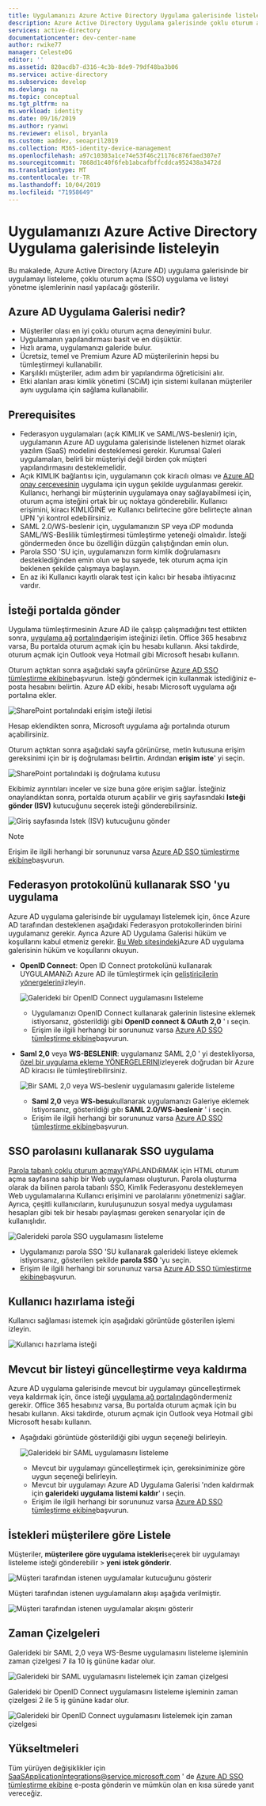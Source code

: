 ```yaml
---
title: Uygulamanızı Azure Active Directory Uygulama galerisinde listeleyin | Microsoft Docs
description: Azure Active Directory Uygulama galerisinde çoklu oturum açmayı destekleyen bir uygulamayı nasıl listeleyeceğinizi öğrenin
services: active-directory
documentationcenter: dev-center-name
author: rwike77
manager: CelesteDG
editor: ''
ms.assetid: 820acdb7-d316-4c3b-8de9-79df48ba3b06
ms.service: active-directory
ms.subservice: develop
ms.devlang: na
ms.topic: conceptual
ms.tgt_pltfrm: na
ms.workload: identity
ms.date: 09/16/2019
ms.author: ryanwi
ms.reviewer: elisol, bryanla
ms.custom: aaddev, seoapril2019
ms.collection: M365-identity-device-management
ms.openlocfilehash: a97c10303a1ce74e53f46c21176c876faed307e7
ms.sourcegitcommit: 7868d1c40f6feb1abcafbffcddca952438a3472d
ms.translationtype: MT
ms.contentlocale: tr-TR
ms.lasthandoff: 10/04/2019
ms.locfileid: "71958649"
---
```

# <a name="list-your-application-in-the-azure-active-directory-application-gallery"></a>Uygulamanızı Azure Active Directory Uygulama galerisinde listeleyin

Bu makalede, Azure Active Directory (Azure AD) uygulama galerisinde bir uygulamayı listeleme, çoklu oturum açma (SSO) uygulama ve listeyi yönetme işlemlerinin nasıl yapılacağı gösterilir.

## <a name="what-is-the-azure-ad-application-gallery"></a>Azure AD Uygulama Galerisi nedir?

- Müşteriler olası en iyi çoklu oturum açma deneyimini bulur.
- Uygulamanın yapılandırması basit ve en düşüktür.
- Hızlı arama, uygulamanızı galeride bulur.
- Ücretsiz, temel ve Premium Azure AD müşterilerinin hepsi bu tümleştirmeyi kullanabilir.
- Karşılıklı müşteriler, adım adım bir yapılandırma öğreticisini alır.
- Etki alanları arası kimlik yönetimi (SCıM) için sistemi kullanan müşteriler aynı uygulama için sağlama kullanabilir.

## <a name="prerequisites"></a>Prerequisites

- Federasyon uygulamaları (açık KIMLIK ve SAML/WS-beslenir) için, uygulamanın Azure AD uygulama galerisinde listelenen hizmet olarak yazılım (SaaS) modelini desteklemesi gerekir. Kurumsal Galeri uygulamaları, belirli bir müşteriyi değil birden çok müşteri yapılandırmasını desteklemelidir.
- Açık KIMLIK bağlantısı için, uygulamanın çok kiracılı olması ve [Azure AD onay çerçevesinin](consent-framework.md) uygulama için uygun şekilde uygulanması gerekir. Kullanıcı, herhangi bir müşterinin uygulamaya onay sağlayabilmesi için, oturum açma isteğini ortak bir uç noktaya gönderebilir. Kullanıcı erişimini, kiracı KIMLIĞINE ve Kullanıcı belirtecine göre belirteçte alınan UPN 'yi kontrol edebilirsiniz.
- SAML 2.0/WS-beslenir için, uygulamanızın SP veya ıDP modunda SAML/WS-Beslilik tümleştirmesi tümleştirme yeteneği olmalıdır. İsteği göndermeden önce bu özelliğin düzgün çalıştığından emin olun.
- Parola SSO 'SU için, uygulamanızın form kimlik doğrulamasını desteklediğinden emin olun ve bu sayede, tek oturum açma için beklenen şekilde çalışmaya başlayın.
- En az iki Kullanıcı kayıtlı olarak test için kalıcı bir hesaba ihtiyacınız vardır.

## <a name="submit-the-request-in-the-portal"></a>İsteği portalda gönder

Uygulama tümleştirmesinin Azure AD ile çalışıp çalışmadığını test ettikten sonra, [uygulama ağ portalında](https://microsoft.sharepoint.com/teams/apponboarding/Apps)erişim isteğinizi iletin. Office 365 hesabınız varsa, Bu portalda oturum açmak için bu hesabı kullanın. Aksi takdirde, oturum açmak için Outlook veya Hotmail gibi Microsoft hesabı kullanın.

Oturum açtıktan sonra aşağıdaki sayfa görünürse [Azure AD SSO tümleştirme ekibine](<mailto:SaaSApplicationIntegrations@service.microsoft.com>)başvurun. İsteği göndermek için kullanmak istediğiniz e-posta hesabını belirtin. Azure AD ekibi, hesabı Microsoft uygulama ağı portalına ekler.

![SharePoint portalındaki erişim isteği iletisi](./media/howto-app-gallery-listing/errorimage.png)

Hesap eklendikten sonra, Microsoft uygulama ağı portalında oturum açabilirsiniz.

Oturum açtıktan sonra aşağıdaki sayfa görünürse, metin kutusuna erişim gereksinimi için bir iş doğrulaması belirtin. Ardından **erişim iste**' yi seçin.

  ![SharePoint portalındaki iş doğrulama kutusu](./media/howto-app-gallery-listing/accessrequest.png)

Ekibimiz ayrıntıları inceler ve size buna göre erişim sağlar. İsteğiniz onaylandıktan sonra, portalda oturum açabilir ve giriş sayfasındaki **Isteği gönder (ISV)** kutucuğunu seçerek isteği gönderebilirsiniz.

![Giriş sayfasında Istek (ISV) kutucuğunu gönder](./media/howto-app-gallery-listing/homepage.png)

> [!NOTE]
> Erişim ile ilgili herhangi bir sorununuz varsa [Azure AD SSO tümleştirme ekibine](<mailto:SaaSApplicationIntegrations@service.microsoft.com>)başvurun.

## <a name="implement-sso-by-using-the-federation-protocol"></a>Federasyon protokolünü kullanarak SSO 'yu uygulama

Azure AD uygulama galerisinde bir uygulamayı listelemek için, önce Azure AD tarafından desteklenen aşağıdaki Federasyon protokollerinden birini uygulamanız gerekir. Ayrıca Azure AD Uygulama Galerisi hüküm ve koşullarını kabul etmeniz gerekir. [Bu Web sitesindeki](https://azure.microsoft.com/support/legal/active-directory-app-gallery-terms/)Azure AD uygulama galerisinin hüküm ve koşullarını okuyun.

- **OpenID Connect**: Open ID Connect protokolünü kullanarak UYGULAMANıZı Azure AD ile tümleştirmek için [geliştiricilerin yönergelerini](authentication-scenarios.md)izleyin.

    ![Galerideki bir OpenID Connect uygulamasını listeleme](./media/howto-app-gallery-listing/openid.png)

    * Uygulamanızı OpenID Connect kullanarak galerinin listesine eklemek istiyorsanız, gösterildiği gibi **OpenID connect & OAuth 2,0** ' ı seçin.
    * Erişim ile ilgili herhangi bir sorununuz varsa [Azure AD SSO tümleştirme ekibine](<mailto:SaaSApplicationIntegrations@service.microsoft.com>)başvurun.

- **Saml 2,0** veya **WS-BESLENIR**: uygulamanız SAML 2,0 ' yi destekliyorsa, [özel bir uygulama ekleme YÖNERGELERINI](../active-directory-saas-custom-apps.md)izleyerek doğrudan bir Azure AD kiracısı ile tümleştirebilirsiniz.

  ![Bir SAML 2,0 veya WS-beslenir uygulamasını galeride listeleme](./media/howto-app-gallery-listing/saml.png)

  * **Saml 2,0** veya **WS-besu**kullanarak uygulamanızı Galeriye eklemek Istiyorsanız, gösterildiği gıbı **SAML 2.0/WS-beslenir** ' i seçin.
  * Erişim ile ilgili herhangi bir sorununuz varsa [Azure AD SSO tümleştirme ekibine](<mailto:SaaSApplicationIntegrations@service.microsoft.com>)başvurun.

## <a name="implement-sso-by-using-the-password-sso"></a>SSO parolasını kullanarak SSO uygulama

[Parola tabanlı çoklu oturum açmayı](../manage-apps/what-is-single-sign-on.md)YAPıLANDıRMAK için HTML oturum açma sayfasına sahip bir Web uygulaması oluşturun. Parola oluşturma olarak da bilinen parola tabanlı SSO, Kimlik Federasyonu desteklemeyen Web uygulamalarına Kullanıcı erişimini ve parolalarını yönetmenizi sağlar. Ayrıca, çeşitli kullanıcıların, kuruluşunuzun sosyal medya uygulaması hesapları gibi tek bir hesabı paylaşması gereken senaryolar için de kullanışlıdır.

![Galerideki parola SSO uygulamasını listeleme](./media/howto-app-gallery-listing/passwordsso.png)

* Uygulamanızı parola SSO 'SU kullanarak galerideki listeye eklemek istiyorsanız, gösterilen şekilde **parola SSO** 'yu seçin.
* Erişim ile ilgili herhangi bir sorununuz varsa [Azure AD SSO tümleştirme ekibine](<mailto:SaaSApplicationIntegrations@service.microsoft.com>)başvurun.

## <a name="request-for-user-provisioning"></a>Kullanıcı hazırlama isteği

Kullanıcı sağlaması istemek için aşağıdaki görüntüde gösterilen işlemi izleyin.

   ![Kullanıcı hazırlama isteği](./media/howto-app-gallery-listing/user-provisioning.png)

## <a name="update-or-remove-an-existing-listing"></a>Mevcut bir listeyi güncelleştirme veya kaldırma

Azure AD uygulama galerisinde mevcut bir uygulamayı güncelleştirmek veya kaldırmak için, önce isteği [uygulama ağ portalında](https://microsoft.sharepoint.com/teams/apponboarding/Apps)göndermeniz gerekir. Office 365 hesabınız varsa, Bu portalda oturum açmak için bu hesabı kullanın. Aksi takdirde, oturum açmak için Outlook veya Hotmail gibi Microsoft hesabı kullanın.

- Aşağıdaki görüntüde gösterildiği gibi uygun seçeneği belirleyin.

    ![Galerideki bir SAML uygulamasını listeleme](./media/howto-app-gallery-listing/updateorremove.png)

    * Mevcut bir uygulamayı güncelleştirmek için, gereksiniminize göre uygun seçeneği belirleyin.
    * Mevcut bir uygulamayı Azure AD Uygulama Galerisi 'nden kaldırmak için **galerideki uygulama listemi kaldır**' ı seçin.
    * Erişim ile ilgili herhangi bir sorununuz varsa [Azure AD SSO tümleştirme ekibine](<mailto:SaaSApplicationIntegrations@service.microsoft.com>)başvurun.

## <a name="list-requests-by-customers"></a>İstekleri müşterilere göre Listele

Müşteriler, **müşterilere göre uygulama istekleri**seçerek bir uygulamayı listeleme isteği gönderebilir  > **yeni istek gönderir**.

![Müşteri tarafından istenen uygulamalar kutucuğunu gösterir](./media/howto-app-gallery-listing/customer-submit-request.png)

Müşteri tarafından istenen uygulamaların akışı aşağıda verilmiştir.

![Müşteri tarafından istenen uygulamalar akışını gösterir](./media/howto-app-gallery-listing/customer-request.png)

## <a name="timelines"></a>Zaman Çizelgeleri

Galerideki bir SAML 2,0 veya WS-Besme uygulamasını listeleme işleminin zaman çizelgesi 7 ila 10 iş gününe kadar olur.

  ![Galerideki bir SAML uygulamasını listelemek için zaman çizelgesi](./media/howto-app-gallery-listing/timeline.png)

Galerideki bir OpenID Connect uygulamasını listeleme işleminin zaman çizelgesi 2 ile 5 iş gününe kadar olur.

  ![Galerideki bir OpenID Connect uygulamasını listelemek için zaman çizelgesi](./media/howto-app-gallery-listing/timeline2.png)

## <a name="escalations"></a>Yükseltmeleri

Tüm yürüyen değişiklikler için SaaSApplicationIntegrations@service.microsoft.com ' de [Azure AD SSO tümleştirme ekibine](mailto:SaaSApplicationIntegrations@service.microsoft.com) e-posta gönderin ve mümkün olan en kısa sürede yanıt vereceğiz.
